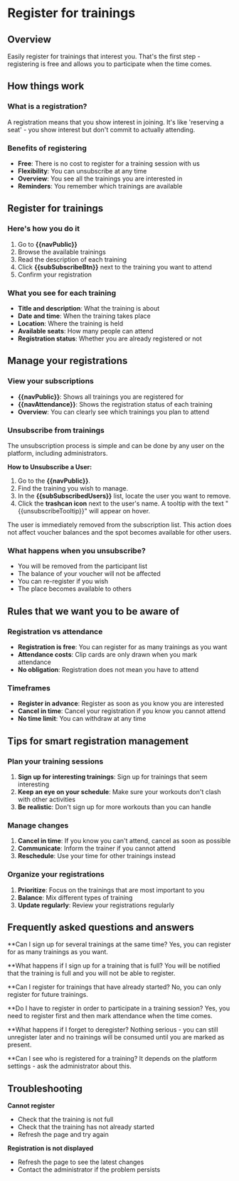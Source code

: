 # Register for trainings

## Overview

Easily register for trainings that interest you. That's the first step - registering is free and allows you to participate when the time comes.

## How things work

### What is a registration?
A registration means that you show interest in joining. It's like 'reserving a seat' - you show interest but don't commit to actually attending.

### Benefits of registering
- **Free**: There is no cost to register for a training session with us
- **Flexibility**: You can unsubscribe at any time
- **Overview**: You see all the trainings you are interested in
- **Reminders**: You remember which trainings are available

## Register for trainings

### Here's how you do it
1. Go to **{{navPublic}}**
2. Browse the available trainings
3. Read the description of each training
4. Click **{{subSubscribeBtn}}** next to the training you want to attend
5. Confirm your registration

### What you see for each training
- **Title and description**: What the training is about
- **Date and time**: When the training takes place
- **Location**: Where the training is held
- **Available seats**: How many people can attend
- **Registration status**: Whether you are already registered or not

## Manage your registrations

### View your subscriptions
- **{{navPublic}}**: Shows all trainings you are registered for
- **{{navAttendance}}**: Shows the registration status of each training
- **Overview**: You can clearly see which trainings you plan to attend

### Unsubscribe from trainings
The unsubscription process is simple and can be done by any user on the platform, including administrators.

**How to Unsubscribe a User:**
1. Go to the **{{navPublic}}**.
2. Find the training you wish to manage.
3. In the **{{subSubscribedUsers}}** list, locate the user you want to remove.
4. Click the **trashcan icon** next to the user's name. A tooltip with the text "{{unsubscribeTooltip}}" will appear on hover.

The user is immediately removed from the subscription list. This action does not affect voucher balances and the spot becomes available for other users.

### What happens when you unsubscribe?
- You will be removed from the participant list
- The balance of your voucher will not be affected
- You can re-register if you wish
- The place becomes available to others

## Rules that we want you to be aware of

### Registration vs attendance
- **Registration is free**: You can register for as many trainings as you want
- **Attendance costs**: Clip cards are only drawn when you mark attendance
- **No obligation**: Registration does not mean you have to attend

### Timeframes
- **Register in advance**: Register as soon as you know you are interested
- **Cancel in time**: Cancel your registration if you know you cannot attend
- **No time limit**: You can withdraw at any time

## Tips for smart registration management

### Plan your training sessions
1. **Sign up for interesting trainings**: Sign up for trainings that seem interesting
2. **Keep an eye on your schedule**: Make sure your workouts don't clash with other activities
3. **Be realistic**: Don't sign up for more workouts than you can handle

### Manage changes
1. **Cancel in time**: If you know you can't attend, cancel as soon as possible
2. **Communicate**: Inform the trainer if you cannot attend
3. **Reschedule**: Use your time for other trainings instead

### Organize your registrations
1. **Prioritize**: Focus on the trainings that are most important to you
2. **Balance**: Mix different types of training
3. **Update regularly**: Review your registrations regularly

## Frequently asked questions and answers

**Can I sign up for several trainings at the same time?
Yes, you can register for as many trainings as you want.

**What happens if I sign up for a training that is full?
You will be notified that the training is full and you will not be able to register.

**Can I register for trainings that have already started?
No, you can only register for future trainings.

**Do I have to register in order to participate in a training session?
Yes, you need to register first and then mark attendance when the time comes.

**What happens if I forget to deregister?
Nothing serious - you can still unregister later and no trainings will be consumed until you are marked as present.

**Can I see who is registered for a training?
It depends on the platform settings - ask the administrator about this.

## Troubleshooting

**Cannot register**
- Check that the training is not full
- Check that the training has not already started
- Refresh the page and try again

**Registration is not displayed**
- Refresh the page to see the latest changes
- Contact the administrator if the problem persists
